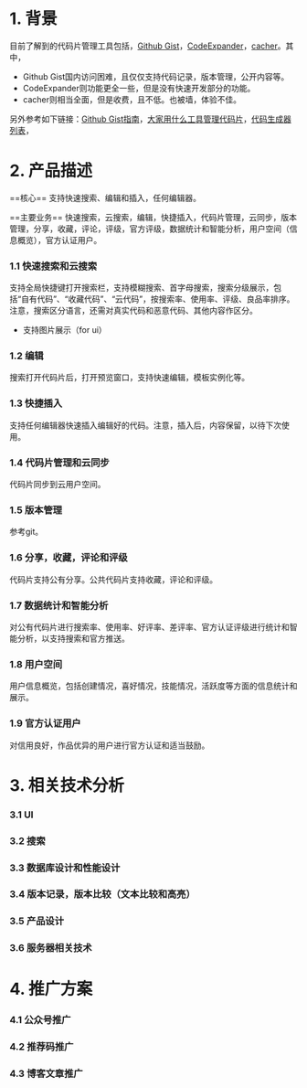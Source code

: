 # 1. 背景

目前了解到的代码片管理工具包括，[Github Gist](https://gist.github.com/discover)，[CodeExpander](https://codeexpander.com/)，[cacher](https://www.cacher.io/)。其中，

* Github Gist国内访问困难，且仅仅支持代码记录，版本管理，公开内容等。
* CodeExpander则功能更全一些，但是没有快速开发部分的功能。
* cacher则相当全面，但是收费，且不低。也被墙，体验不佳。

另外参考如下链接：[Github Gist指南](https://www.cnblogs.com/kedarui/p/6652699.html)，[大家用什么工具管理代码片](https://segmentfault.com/q/1010000000470906#)，[代码生成器列表](https://www.cnblogs.com/xj-ng/p/10804657.html)，

# 2. 产品描述

==核心== 支持快速搜索、编辑和插入，任何编辑器。

==主要业务== 快速搜索，云搜索，编辑，快捷插入，代码片管理，云同步，版本管理，分享，收藏，评论，评级，官方评级，数据统计和智能分析，用户空间（信息概览），官方认证用户。

### 1.1 快速搜索和云搜索

支持全局快捷键打开搜索栏，支持模糊搜索、首字母搜索，搜索分级展示，包括“自有代码”、“收藏代码”、“云代码”，按搜索率、使用率、评级、良品率排序。注意，搜索区分语言，还需对真实代码和恶意代码、其他内容作区分。

* 支持图片展示（for ui）

### 1.2 编辑

搜索打开代码片后，打开预览窗口，支持快速编辑，模板实例化等。

### 1.3 快捷插入

支持任何编辑器快速插入编辑好的代码。注意，插入后，内容保留，以待下次使用。

### 1.4 代码片管理和云同步

代码片同步到云用户空间。

### 1.5 版本管理

参考git。

### 1.6 分享，收藏，评论和评级

代码片支持公有分享。公共代码片支持收藏，评论和评级。

### 1.7 数据统计和智能分析

对公有代码片进行搜索率、使用率、好评率、差评率、官方认证评级进行统计和智能分析，以支持搜索和官方推送。

### 1.8 用户空间

用户信息概览，包括创建情况，喜好情况，技能情况，活跃度等方面的信息统计和展示。

### 1.9 官方认证用户

对信用良好，作品优异的用户进行官方认证和适当鼓励。

# 3. 相关技术分析

### 3.1 UI

### 3.2 搜索

### 3.3 数据库设计和性能设计

### 3.4 版本记录，版本比较（文本比较和高亮）

### 3.5 产品设计

### 3.6 服务器相关技术

# 4. 推广方案

### 4.1 公众号推广

### 4.2 推荐码推广

### 4.3 博客文章推广